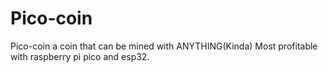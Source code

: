 # Pico-coin
Pico-coin a coin that can be mined with ANYTHING(Kinda) Most profitable with raspberry pi pico and esp32.
